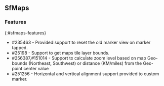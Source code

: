 ## SfMaps

### Features
{:#sfmaps-features}

* \#235463 - Provided support to reset the old marker view on marker tapped.
* \#25198 - Support to get maps tile layer bounds.
* \#256387,\#151014 - Support to calculate zoom level based on map Geo-bounds (Northeast, Southwest) or distance (KM/miles) from the Geo-point center value
* \#251256 - Horizontal and vertical alignment support provided to custom marker.
